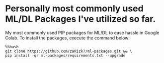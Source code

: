 # Personally most commonly used ML/DL Packages I've utilized so far.
My most commonly used PIP packages for ML/DL to ease hassle in Google Colab. To install the packages, execute the command below:

```
%%bash
git clone https://github.com/zaRizk7/ml-packages.git && \
pip install -qr ml-packages/requirements.txt --upgrade
```
